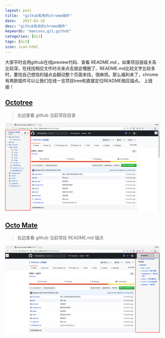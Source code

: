 ```yaml
---
layout: post
title:  "github有用的chrome插件"
date:   2017-03-10
desc: "github有用的chrome插件"
keywords: "mancoxu,git,github"
categories: [Git]
tags: [Git]
icon: icon-html
---
```


大家平时会用github在线preview代码、查看 README.md 。如果项目层级关系比较深，在线找相应文件时点来点去就会懵圈了、README.md比较文字比较多时，要找自己想找的锚点会翻动整个页面来找，很麻烦。那么福利来了，chrome有两款插件可以让我们在线一览项目tree和直接定位README相应锚点。
上链接！

## [Octotree](https://chrome.google.com/webstore/detail/octotree/bkhaagjahfmjljalopjnoealnfndnagc)

> 左边查看 github 当前项目目录

![img](/static/assets/img/github-Octotree.png)




## [Octo Mate](https://chrome.google.com/webstore/detail/octo-mate/baggcehellihkglakjnmnhpnjmkbmpkf)

> 右边查看 github 当前项目 README.md 锚点

![img](/static/assets/img/github-OctoMate.png)